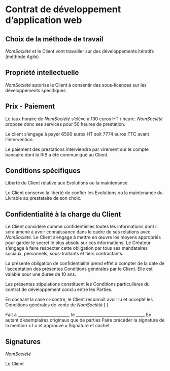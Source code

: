 # Contrat de développement d’application web

## Choix de la méthode de travail

_NomSociété_ et le Client vont travailler sur des développements itératifs
(méthode Agile)

## Propriété intellectuelle

_NomSociété_ autorise le Client à consentir des sous-licences sur les
développements spécifiques

## Prix - Paiement

Le taux horaire de _NomSociété_ s’élève à 130 euros HT / heure. _NomSociété_
propose donc ses services pour 50 heures de prestation.

Le client s’engage à payer 6500 euros HT soit 7774 euros TTC avant
l’intervention.

Le paiement des prestations interviendra par virement sur le compte bancaire
dont le RIB a été communiqué au Client.

## Conditions spécifiques

Liberté du Client relative aux Evolutions ou la maintenance

Le Client conserve la liberté de confier les Evolutions ou la maintenance du
Livrable au prestataire de son choix.

## Confidentialité à la charge du Client

Le Client considère comme confidentielles toutes les informations dont il sera
amené à avoir connaissance dans le cadre de ses relations avec _NomSociété_.
Le Client s’engage à mettre en œuvre les moyens appropriés pour garder le
secret le plus absolu sur ces informations. Le Créateur s’engage à faire
respecter cette obligation par tous ses mandataires sociaux, personnels,
sous-traitants et tiers contractants.

La présente obligation de confidentialité prend effet à compter de la date de
l’acceptation des présentes Conditions générales par le Client. Elle est
valable pour une durée de 10 ans.

Les présentes stipulations constituent les Conditions particulières du contrat
de développement conclu entre les Parties.

En cochant la case ci-contre, le Client reconnaît avoir lu et accepté les
Conditions générales de vente de _NomSociété_ [ ]

Fait à _________________________, le __________________________________
En autant d’exemplaires originaux que de parties
Faire précéder la signature de la mention « Lu et approuvé »
Signature et cachet


## Signatures

_NomSociété_

Le Client
